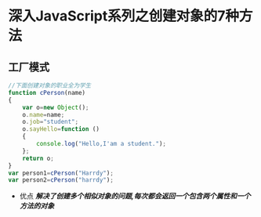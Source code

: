 # 深入JavaScript系列之创建对象的7种方法
## 工厂模式
```js
//下面创建对象的职业全为学生
function cPerson(name)
{
    var o=new Object();
    o.name=name;
    o.job="student";
    o.sayHello=function ()
    {
        console.log("Hello,I'am a student.");
    };
    return o;
}
var person1=cPerson("Harrdy");
var person2=cPerson("harrdy");
```
* 优点
***解决了创建多个相似对象的问题,每次都会返回一个包含两个属性和一个方法的对象***
